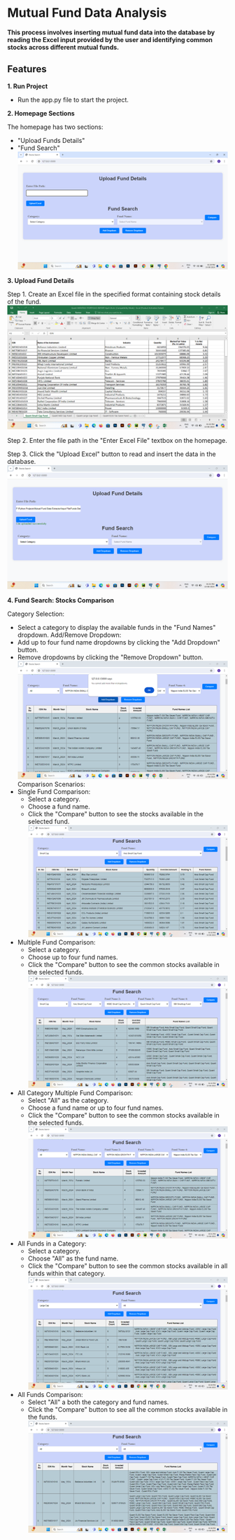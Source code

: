 # Mutual Fund Data Analysis
**This process involves inserting mutual fund data into the database by reading the Excel input provided by the user and identifying common stocks across different mutual funds.**

## Features

**1. Run Project**
- Run the app.py file to start the project.

**2. Homepage Sections**

The homepage has two sections:
- "Upload Funds Details"
- "Fund Search"
![](./Screenshots/Homepage.png)

**3. Upload Fund Details**

Step 1. Create an Excel file in the specified format containing stock details of the fund.
    ![](./Screenshots/Excel_Format.png)

Step 2. Enter the file path in the "Enter Excel File" textbox on the homepage.

Step 3. Click the "Upload Excel" button to read and insert the data in the database.
    ![](./Screenshots/Upload_excel_in_database.png)


**4. Fund Search: Stocks Comparison**

Category Selection:
- Select a category to display the available funds in the "Fund Names" dropdown.
Add/Remove Dropdown:
- Add up to four fund name dropdowns by clicking the "Add Dropdown" button.
- Remove dropdowns by clicking the "Remove Dropdown" button. 
![](./Screenshots/Only_four_dropdowns_can_be_added.png)
Comparison Scenarios:
- Single Fund Comparison:
    - Select a category.
    - Choose a fund name.
    - Click the "Compare" button to see the stocks available in the selected fund.
    ![](./Screenshots/Search_stocks_basis_category_and_fundname.png)
- Multiple Fund Comparison:
    - Select a category.
    - Choose up to four fund names.
    - Click the "Compare" button to see the common stocks available in the selected funds.
    ![](./Screenshots/Search_stocks_basis_category_and_multiple_fundnames.png)
- All Category Multiple Fund Comparison:
    - Select "All" as the category.
    - Choose a fund name or up to four fund names.
    - Click the "Compare" button to see the common stocks available in the selected funds.
    ![](./Screenshots/Search_stocks_basis_all_category_and_particular_fundnames.png)
- All Funds in a Category:
    - Select a category.
    - Choose "All" as the fund name.
    - Click the "Compare" button to see the common stocks available in all funds within that category.
    ![](./Screenshots/Search_stocks_basis_category_and_all_fundnames.png)
- All Funds Comparison:
    - Select "All" a both the category and fund names.
    - Click the "Compare" button to see all the common stocks available in the funds.
    ![](./Screenshots/Search_stocks_basis_all_categories_and_all_fundnames.png)



